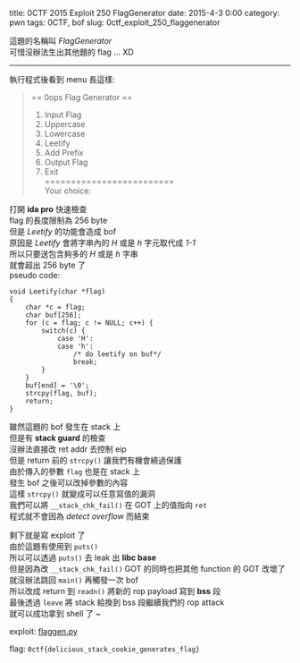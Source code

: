 title: 0CTF 2015 Exploit 250 FlagGenerator
date: 2015-4-3 0:00 
category: pwn
tags: 0CTF, bof
slug: 0ctf_exploit_250_flaggenerator

這題的名稱叫 *FlagGenerator*  
可惜沒辦法生出其他題的 flag ... XD  
* * *

執行程式後看到 menu 長這樣:

> == 0ops Flag Generator ==  
> 1. Input Flag  
> 2. Uppercase  
> 3. Lowercase  
> 4. Leetify  
> 5. Add Prefix  
> 6. Output Flag  
> 7. Exit  
> =========================  
> Your choice:  

打開 **ida pro** 快速檢查  
flag 的長度限制為 256 byte  
但是 *Leetify* 的功能會造成 bof  
原因是 *Leetify* 會將字串內的 *H* 或是 *h* 字元取代成 *1-1*  
所以只要送包含夠多的 *H* 或是 *h* 字串  
就會超出 256 byte 了  
pseudo code:  

```
void Leetify(char *flag)
{
    char *c = flag;
    char buf[256];
    for (c = flag; c != NULL; c++) {
        switch(c) {
            case 'H':
            case 'h':
                /* do leetify on buf*/
                break;
        }
    }
    buf[end] = '\0';
    strcpy(flag, buf);
    return;
}
```

雖然這題的 bof 發生在 stack 上  
但是有 **stack guard** 的檢查  
沒辦法直接改 ret addr 去控制 eip  
但是 return 前的 `strcpy()` 讓我們有機會繞過保護  
由於傳入的參數 `flag` 也是在 stack 上  
發生 bof 之後可以改掉參數的內容  
這樣 `strcpy()` 就變成可以任意寫值的漏洞  
我們可以將 `__stack_chk_fail()` 在 GOT 上的值指向 `ret`  
程式就不會因為 *detect overflow* 而結束  

剩下就是寫 exploit 了  
由於這題有使用到 `puts()`  
所以可以透過 `puts()` 去 leak 出 **libc base**  
但是因為改 `__stack_chk_fail()` GOT 的同時也把其他 function 的 GOT 改壞了  
就沒辦法跳回 `main()` 再觸發一次 bof  
所以改成 return 到 `readn()` 將新的 rop payload 寫到 **bss** 段  
最後透過 `leave` 將 stack 給換到 bss 段繼續我們的 rop attack  
就可以成功拿到 shell 了 ~  

exploit: [flaggen.py]({filename}/exp/flaggen.py)  

flag: `0ctf{delicious_stack_cookie_generates_flag}`  
